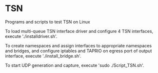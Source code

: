 # TSN
Programs and scripts to test TSN on Linux

To load multi-queue TSN interface driver and configure 4 TSN interfaces, execute './installdriver.sh'.

To create namespaces and assign interfaces to appropriate namespaces and bridges, and configure iptables and TAPRIO on egress port of output interface,
execute './install_bridge.sh'.

To start UDP generation and capture, execute 'sudo ./Script_TSN.sh'.
